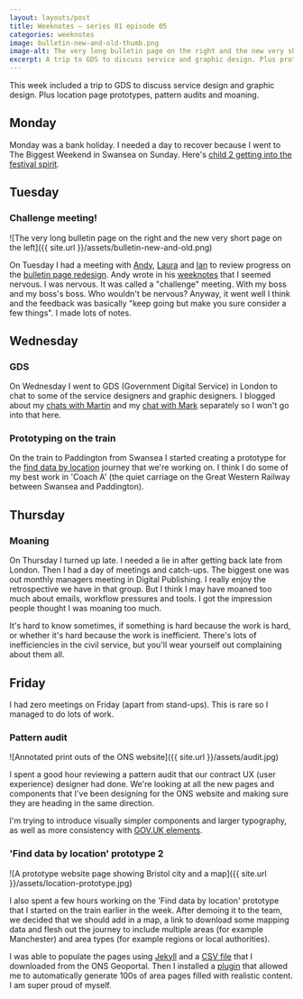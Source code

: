 ```yaml
---
layout: layouts/post
title: Weeknotes – series 01 episode 05
categories: weeknotes
image: bulletin-new-and-old-thumb.png
image-alt: The very long bulletin page on the right and the new very short page on the left
excerpt: A trip to GDS to discuss service and graphic design. Plus prototypes, pattern audits and moaning.
---
```


<p class="lede">This week included a trip to GDS to discuss service design and graphic design. Plus location page prototypes, pattern audits and moaning.</p>

## Monday

Monday was a bank holiday. I needed a day to recover because I went to The Biggest Weekend in Swansea on Sunday. Here's [child 2 getting into the festival spirit](https://www.instagram.com/p/BjT41n4BVTY/?taken-by=benjystanton).

## Tuesday

### Challenge meeting!

![The very long bulletin page on the right and the new very short page on the left]({{ site.url }}/assets/bulletin-new-and-old.png)

On Tuesday I had a meeting with [Andy](https://twitter.com/mr_dudders), [Laura](https://twitter.com/lauradee) and [Ian](https://twitter.com/iankent) to review progress on the [bulletin page redesign](http://www.benjystanton.co.uk/dp-prototype-kit/sprint/25/crime-overview/). Andy wrote in his [weeknotes](http://mrdudders.posthaven.com/week-notes-spring-special) that I seemed nervous. I was nervous. It was called a "challenge" meeting. With my boss and my boss's boss. Who wouldn't be nervous? Anyway, it went well I think and the feedback was basically "keep going but make you sure consider a few things". I made lots of notes.

## Wednesday

### GDS

On Wednesday I went to GDS (Government Digital Service) in London to chat to some of the service designers and graphic designers. I blogged about my [chats with Martin](/blog/how-to-start-a-service-design-community) and my [chat with Mark](/blog/kicking-things-off-with-the-graphic-design-team) separately so I won't go into that here.

### Prototyping on the train

On the train to Paddington from Swansea I started creating a prototype for the [find data by location](http://www.benjystanton.co.uk/dp-prototype-kit/sprint/25/geography/local-authorities/bristol/) journey that we're working on. I think I do some of my best work in 'Coach A' (the quiet carriage on the Great Western Railway between Swansea and Paddington).

## Thursday

### Moaning

On Thursday I turned up late. I needed a lie in after getting back late from London. Then I had a day of meetings and catch-ups. The biggest one was out monthly managers meeting in Digital Publishing. I really enjoy the retrospective we have in that group. But I think I may have moaned too much about emails, workflow pressures and tools. I got the impression people thought I was moaning too much.

It's hard to know sometimes, if something is hard because the work is hard, or whether it's hard because the work is inefficient. There's lots of inefficiencies in the civil service, but you'll wear yourself out complaining about them all.

## Friday

I had zero meetings on Friday (apart from stand-ups). This is rare so I managed to do lots of work.

### Pattern audit

![Annotated print outs of the ONS website]({{ site.url }}/assets/audit.jpg)

I spent a good hour reviewing a pattern audit that our contract UX (user experience) designer had done. We're looking at all the new pages and components that I've been designing for the ONS website and making sure they are heading in the same direction.

I'm trying to introduce visually simpler components and larger typography, as well as more consistency with [GOV.UK elements](https://govuk-elements.herokuapp.com/).

### 'Find data by location' prototype 2

![A prototype website page showing Bristol city and a map]({{ site.url }}/assets/location-prototype.jpg)

I also spent a few hours working on the 'Find data by location' prototype that I started on the train earlier in the week. After demoing it to the team, we decided that we should add in a map, a link to download some mapping data and flesh out the journey to include multiple areas (for example Manchester) and area types (for example regions or local authorities).

I was able to populate the pages using [Jekyll](https://jekyllrb.com/) and a [CSV file](http://geoportal.statistics.gov.uk/datasets/local-authority-districts-december-2017-names-and-codes-in-the-united-kingdom) that I downloaded from the ONS Geoportal. Then I installed a [plugin](https://github.com/avillafiorita/jekyll-datapage_gen/) that allowed me to automatically generate 100s of area pages filled with realistic content. I am super proud of myself.
